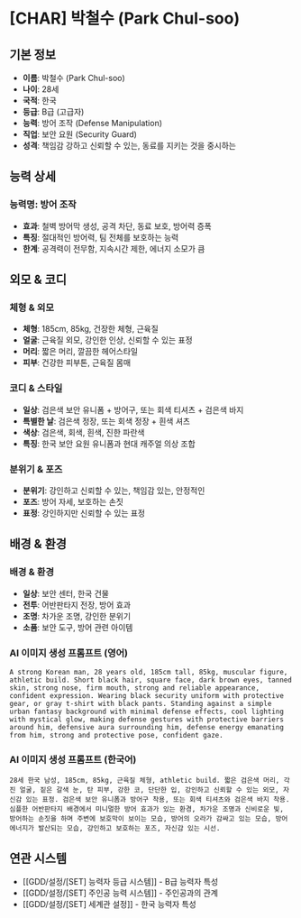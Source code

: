 # [CHAR] 박철수 (Park Chul-soo)

## 기본 정보
- **이름**: 박철수 (Park Chul-soo)
- **나이**: 28세
- **국적**: 한국
- **등급**: B급 (고급자)
- **능력**: 방어 조작 (Defense Manipulation)
- **직업**: 보안 요원 (Security Guard)
- **성격**: 책임감 강하고 신뢰할 수 있는, 동료를 지키는 것을 중시하는

## 능력 상세
### 능력명: 방어 조작
- **효과**: 철벽 방어막 생성, 공격 차단, 동료 보호, 방어력 증폭
- **특징**: 절대적인 방어력, 팀 전체를 보호하는 능력
- **한계**: 공격력이 전무함, 지속시간 제한, 에너지 소모가 큼

## 외모 & 코디
### 체형 & 외모
- **체형**: 185cm, 85kg, 건장한 체형, 근육질
- **얼굴**: 근육질 외모, 강인한 인상, 신뢰할 수 있는 표정
- **머리**: 짧은 머리, 깔끔한 헤어스타일
- **피부**: 건강한 피부톤, 근육질 몸매

### 코디 & 스타일
- **일상**: 검은색 보안 유니폼 + 방어구, 또는 회색 티셔츠 + 검은색 바지
- **특별한 날**: 검은색 정장, 또는 회색 정장 + 흰색 셔츠
- **색상**: 검은색, 회색, 흰색, 진한 파란색
- **특징**: 한국 보안 요원 유니폼과 현대 캐주얼 의상 조합

### 분위기 & 포즈
- **분위기**: 강인하고 신뢰할 수 있는, 책임감 있는, 안정적인
- **포즈**: 방어 자세, 보호하는 손짓
- **표정**: 강인하지만 신뢰할 수 있는 표정

## 배경 & 환경
### 배경 & 환경
- **일상**: 보안 센터, 한국 건물
- **전투**: 어반판타지 전장, 방어 효과
- **조명**: 차가운 조명, 강인한 분위기
- **소품**: 보안 도구, 방어 관련 아이템

### AI 이미지 생성 프롬프트 (영어)
```
A strong Korean man, 28 years old, 185cm tall, 85kg, muscular figure, athletic build. Short black hair, square face, dark brown eyes, tanned skin, strong nose, firm mouth, strong and reliable appearance, confident expression. Wearing black security uniform with protective gear, or gray t-shirt with black pants. Standing against a simple urban fantasy background with minimal defense effects, cool lighting with mystical glow, making defense gestures with protective barriers around him, defensive aura surrounding him, defense energy emanating from him, strong and protective pose, confident gaze.
```

### AI 이미지 생성 프롬프트 (한국어)
```
28세 한국 남성, 185cm, 85kg, 근육질 체형, athletic build. 짧은 검은색 머리, 각진 얼굴, 짙은 갈색 눈, 탄 피부, 강한 코, 단단한 입, 강인하고 신뢰할 수 있는 외모, 자신감 있는 표정. 검은색 보안 유니폼과 방어구 착용, 또는 회색 티셔츠와 검은색 바지 착용. 심플한 어반판타지 배경에서 미니멀한 방어 효과가 있는 환경, 차가운 조명과 신비로운 빛, 방어하는 손짓을 하며 주변에 보호막이 보이는 모습, 방어의 오라가 감싸고 있는 모습, 방어 에너지가 발산되는 모습, 강인하고 보호하는 포즈, 자신감 있는 시선.
```

## 연관 시스템
- [[GDD/설정/[SET] 능력자 등급 시스템]] - B급 능력자 특성
- [[GDD/설정/[SET] 주인공 능력 시스템]] - 주인공과의 관계
- [[GDD/설정/[SET] 세계관 설정]] - 한국 능력자 특성
